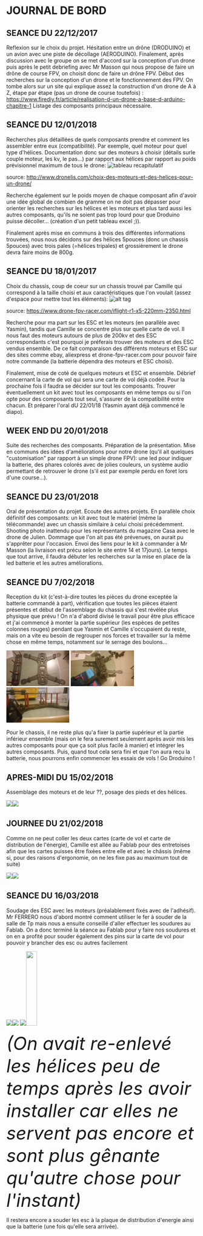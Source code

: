 # JOURNAL DE BORD 

## SEANCE DU 22/12/2017
Reflexion sur le choix du projet. Hésitation entre un drône (DRODUINO) et un avion avec une piste de décollage (AERODUINO). Finalement, 
après discussion avec le groupe on se met d'accord sur la conception d'un drone puis après le petit debriefing avec Mr Masson qui nous 
propose de faire un drône de course FPV, on choisit donc de faire un drône FPV. Début des recherches sur la conception d'un drone et le 
fonctionnement des FPV. On tombe alors sur un site qui explique assez la construction d'un drone de A à Z, étape par étape (pas un drone
de course toutefois) : https://www.firediy.fr/article/realisation-d-un-drone-a-base-d-arduino-chapitre-1
Listage des composants principaux nécessaire.

## SEANCE DU 12/01/2018
Recherches plus détaillées de quels composants prendre et comment les assembler entre eux (compatibilité). Par exemple, quel moteur pour 
quel type d'hélices. Documentation donc sur des moteurs à choisir (détails surle couple moteur, les kv, le pas...) par rapport aux hélices par rapport au poids prévisionnel maximum de tous le drone: 
![tableau recapitulatif](https://user-images.githubusercontent.com/34765769/35444846-13223814-02b0-11e8-8e38-c6e308306b24.PNG)

source: http://www.dronelis.com/choix-des-moteurs-et-des-helices-pour-un-drone/

Recherche également sur le poids moyen de chaque composant afin d'avoir une idée global de combien de gramme on ne doit pas dépasser pour 
orienter les recherches sur les hélices et les moteurs et plus tard aussi les autres composants, qu'ils ne soient pas trop lourd pour que 
Droduino puisse décoller... (création d'un petit tableau excel ;)). 

Finalement après mise en communs à trois des différentes informations trouvées, nous nous décidons sur des hélices 5pouces (donc un chassis
5pouces) avec trois pales (=hélices tripales) et grossièrement le drone devra faire moins de 800g.

## SEANCE DU 18/01/2017
Choix du chassis, coup de coeur sur un chassis trouvé par Camille qui correspond à la taille choisi et aux caractéristiques que l'on voulait (assez d'espace pour mettre tout les éléments):
![alt tag](https://user-images.githubusercontent.com/34765769/35444845-130c671e-02b0-11e8-815e-68201529b249.PNG)

source: https://www.drone-fpv-racer.com/iflight-r1-x5-220mm-2350.html

Recherche pour ma part sur les ESC et les moteurs (en parallèle avec Yasmin), tandis que Camille se concentre plus sur quelle carte de 
vol. Il nous faut des moteurs autours de plus de 200kv et des ESC correspondants c'est pourquoi je préferais trouver des moteurs et des 
ESC vendus ensemble. De ce fait comparaison des différents moteurs et ESC sur des sites comme ebay, aliexpress et drone-fpv-racer.com 
pour pouvoir faire notre commande (la batterie dépendra des moteurs et ESC choisi).

Finalement, mise de coté de quelques moteurs et ESC et ensemble. Débrief concernant la carte de vol qui sera une carte de vol déjà codée.
Pour la prochaine fois il faudra se décider sur tout les composants. Trouver éventuellement un kit avec tout les composants en même temps ou si l'on opte pour des composants tout seul, s'assurer de la compatibilité entre chacun. Et préparer l'oral dU 22/01/18 (Yasmin ayant déjà commencé le diapo).

## WEEK END DU 20/01/2018
Suite des recherches des composants. Préparation de la présentation. 
Mise en communs des idées d'améliorations pour notre drone (qu'il ait quelques "customisation" par rapport à un simple drone FPV): une
led pour indiquer la batterie, des phares colorés avec de jolies couleurs, un système audio permettant de retrouver le drone (s'il est
par exemple perdu en foret lors d'une course...).

## SEANCE DU 23/01/2018
Oral de présentation du projet. Ecoute des autres projets. En parallèle choix définitif des composants: un kit avec tout le matériel
(même la télécommande) avec un chassis similaire à celui choisi précédemment. Shooting photo inattendu pour les représentants du magazine Casa avec le drone de Julien. Dommage que l'on ait pas été prévenues, on aurait pu s'apprêter pour l'occasion. 
Envoi des liens pour le kit à commander à Mr Masson (la livraison est précu selon le site entre 14 et 17jours).
Le temps que tout arrive, il faudra débuter les recherches sur la mise en place de la led batterie et les autres améliorations.

## SEANCE DU 7/02/2018
Reception du kit (c'est-à-dire toutes les pièces du drone exceptée la batterie commandé à part), vérification que toutes les pièces étaient présentes et début de l'assemblage du chassis qui s'est révélée plus physique que prévu ! On n'a d'abord divisé le travail pour être plus efficace et j'ai commencé à monter la partie supérieur (les espèces de petites colonnes rouges) pendant que Yasmin et Camille s'occupaient du reste, mais on a vite eu besoin de regrouper nos forces et travailler sur la même chose en même temps, notamment sur le serrage des boulons...
<p><img src="https://github.com/Rizlenee/Droduino/blob/master/doc/montage1.JPG" width="33%"> <img src="https://github.com/Rizlenee/Droduino/blob/master/doc/montage2.JPG" width="33%"> <img src="https://github.com/Rizlenee/Droduino/blob/master/doc/montage3.JPG" width="33%"></p>
Pour le chassis, il ne reste plus qu'a fixer la partie supérieur et la partie inférieur ensemble (mais on le fera surement seulement après avoir mis les autres composants pour que ça soit plus facile à manier) et intégrer les autres composants. Puis, quand tout cela sera fini et que l'on aura reçu la batterie, nous pourrons enfin commencer les essais de vols !
Go Droduino !

## APRES-MIDI DU 15/02/2018
Assemblage des moteurs et de leur ??, posage des pieds et des hélices.
<p><img src="https://user-images.githubusercontent.com/34765769/38151115-34f63664-3462-11e8-9956-1a624f9994b2.png" width="50%"><img src="https://user-images.githubusercontent.com/34765769/38151235-be011d20-3462-11e8-8829-007fe61e9d9e.png" width="50%"></p>

## JOURNEE DU 21/02/2018
Comme on ne peut coller les deux cartes (carte de vol et carte de distribution de l'énergie), Camille est allée au Fablab pour des entretoises afin que les cartes puisses être fixées entre elle et avec le châssis (même si, pour des raisons d'ergonomie, on ne les fixe pas au maximum tout de suite)
<p><img src="https://user-images.githubusercontent.com/34765769/38151835-30c9cecc-3465-11e8-8761-8c88ae11427f.png" width="50%"><img src="https://user-images.githubusercontent.com/34765769/38151823-24c99d50-3465-11e8-9fad-8cf6959da6cc.png" width="50%"></p>

## SEANCE DU 16/03/2018
Soudage des ESC avec les moteurs (préalablement fixés avec de l'adhésif). Mr FERRERO nous d'abord montré comment utiliser le fer à souder de la salle de Tp mais nous a ensuite conseillé d'aller effectuer les soudures au Fablab. On a donc terminé la séance au Fablab pour y faire nos soudures et on en a profité pour souder également des pins sur la carte de vol pour pouvoir y brancher des esc ou autres facilement
<p><img src="https://user-images.githubusercontent.com/34765769/38151859-4480d7d0-3465-11e8-87b3-625beacd6584.png" width="24%"><img src="https://user-images.githubusercontent.com/34765769/38151864-468f1bc2-3465-11e8-9548-810819a12916.png" width="24%">
  <img src="https://user-images.githubusercontent.com/34765769/38154237-4b716350-3471-11e8-9370-2bda3cc80a21.png" width="24%" ><img src="https://user-images.githubusercontent.com/34765769/38151891-5b338004-3465-11e8-9a95-d4c214ee5086.png" width="24%" height="196px"></p>
  <I><FONT size="7 pt">(On avait re-enlevé les hélices peu de temps après les avoir installer car elles ne servent pas encore et sont plus gênante qu'autre chose pour l'instant)</FONT></I>
  
  
Il restera encore a souder les esc à la plaque de distribution d'energie ainsi que la batterie (une fois qu'elle sera arrivée).

